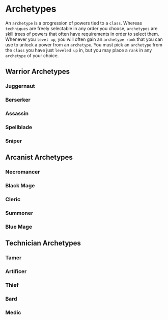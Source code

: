# Archetypes

An `archetype` is a progression of powers tied to a `class`. Whereas `techniques` are freely selectable in any order you choose, `archetypes` are skill trees of powers that often have requirements in order to select them. Whenever you `level up`, you will often gain an `archetype rank` that you can use to unlock a power from an `archetype`. You must pick an `archetype` from the `class` you have just `leveled up` in, but you may place a `rank` in any `archetype` of your choice.

## Warrior Archetypes

### Juggernaut

### Berserker

### Assassin

### Spellblade

### Sniper

## Arcanist Archetypes

### Necromancer

### Black Mage

### Cleric

### Summoner

### Blue Mage

## Technician Archetypes

### Tamer

### Artificer

### Thief

### Bard

### Medic
